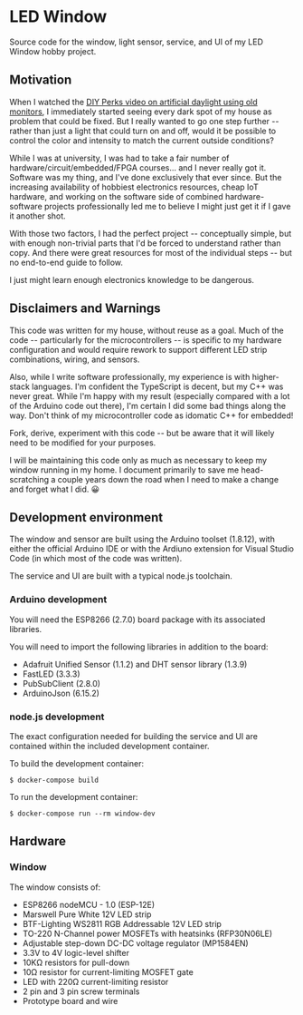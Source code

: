 # LED Window

Source code for the window, light sensor, service, and UI of my LED Window hobby project.

## Motivation

When I watched the
[DIY Perks video on artificial daylight using old monitors](https://www.youtube.com/watch?v=8JrqH2oOTK4), I immediately
started seeing every dark spot of my house as problem that could be fixed.  But I really wanted to go one step further
-- rather than just a light that could turn on and off, would it be possible to control the color and intensity to
match the current outside conditions?

While I was at university, I was had to take a fair number of hardware/circuit/embedded/FPGA courses... and I never
really got it. Software was my thing, and I've done exclusively that ever since. But the increasing availability of
hobbiest electronics resources, cheap IoT hardware, and working on the software side of combined hardware-software
projects professionally led me to believe I might just get it if I gave it another shot.

With those two factors, I had the perfect project -- conceptually simple, but with enough non-trivial parts that I'd
be forced to understand rather than copy.  And there were great resources for most of the individual steps -- but no
end-to-end guide to follow.

I just might learn enough electronics knowledge to be dangerous.

## Disclaimers and Warnings

This code was written for my house, without reuse as a goal.  Much of the code -- particularly for the microcontrollers
-- is specific to my hardware configuration and would require rework to support different LED strip combinations,
wiring, and sensors.

Also, while I write software professionally, my experience is with higher-stack languages. I'm confident the TypeScript
is decent, but my C++ was never great.  While I'm happy with my result (especially compared with a lot of the Arduino
code out there), I'm certain I did some bad things along the way.  Don't think of my microcontroller code as idomatic
C++ for embedded!

Fork, derive, experiment with this code -- but be aware that it will likely need to be modified for your purposes.

I will be maintaining this code only as much as necessary to keep my window running in my home.  I document primarily
to save me head-scratching a couple years down the road when I need to make a change and forget what I did. 😀

## Development environment

The window and sensor are built using the Arduino toolset (1.8.12), with either the official Arduino IDE or with the
Ardiuno extension for Visual Studio Code (in which most of the code was written).

The service and UI are built with a typical node.js toolchain.

### Arduino development

You will need the ESP8266 (2.7.0) board package with its associated libraries.

You will need to import the following libraries in addition to the board:

* Adafruit Unified Sensor (1.1.2) and DHT sensor library (1.3.9)
* FastLED (3.3.3)
* PubSubClient (2.8.0)
* ArduinoJson (6.15.2)

### node.js development

The exact configuration needed for building the service and UI are contained within the included development container.

To build the development container:

```console
$ docker-compose build
```

To run the development container:

```console
$ docker-compose run --rm window-dev
```

## Hardware

### Window

The window consists of:

* ESP8266 nodeMCU - 1.0 (ESP-12E)
* Marswell Pure White 12V LED strip
* BTF-Lighting WS2811 RGB Addressable 12V LED strip
* TO-220 N-Channel power MOSFETs with heatsinks (RFP30N06LE)
* Adjustable step-down DC-DC voltage regulator (MP1584EN)
* 3.3V to 4V logic-level shifter
* 10KΩ resistors for pull-down
* 10Ω resistor for current-limiting MOSFET gate
* LED with 220Ω current-limiting resistor
* 2 pin and 3 pin screw terminals
* Prototype board and wire